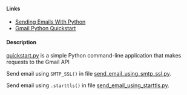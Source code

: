 #### Links
   * [Sending Emails With Python](https://realpython.com/python-send-email)
   * [Gmail Python Quickstart](https://developers.google.com/gmail/api/quickstart/python)

#### Description

[quickstart.py](quickstart/quickstart.py) is a simple Python command-line
application that makes requests to the Gmail API

Send email using `SMTP_SSL()` in file
[send_email_using_smtp_ssl.py](send_email_using_smtp_ssl.py).

Send email using `.starttls()` in file
[send_email_using_starttls.py](send_email_using_starttls.py).

